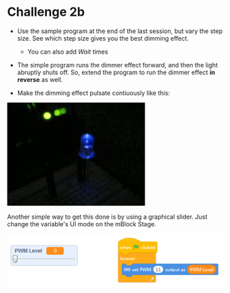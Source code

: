 Challenge 2b
===

<ul><li>Use the sample program at the end of the last session, but vary the step size.  See which step size gives you the best dimming effect.</li><ul>
<li>You can also add <i>Wait</i> times</li>
</ul>
</ul>

<ul>
<li>The simple program runs the dimmer effect forward, and then the light abruptly shuts off.  So, extend the program to run the dimmer effect <b>in reverse</b> as well.  
</li>
</ul>

<ul>
<li>Make the dimming effect pulsate contiuously like this:
</ul>

![](images/pulse.gif)

Another simple way to get this done is by using a graphical slider.  Just change the variable's UI mode on the mBlock Stage.

![](images/slider.png)
